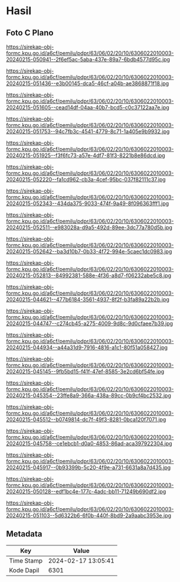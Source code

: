 # Hasil

## Foto C Plano

https://sirekap-obj-formc.kpu.go.id/a6cf/pemilu/pdpr/63/06/02/20/10/6306022010003-20240215-050941--2f6ef5ac-5aba-437e-89a7-6bdb4577d95c.jpg

https://sirekap-obj-formc.kpu.go.id/a6cf/pemilu/pdpr/63/06/02/20/10/6306022010003-20240215-051436--e3b00145-dca5-46cf-a04b-ae3868871f18.jpg

https://sirekap-obj-formc.kpu.go.id/a6cf/pemilu/pdpr/63/06/02/20/10/6306022010003-20240215-051605--cead14df-04aa-40b7-bcd5-c0c37122aa7e.jpg

https://sirekap-obj-formc.kpu.go.id/a6cf/pemilu/pdpr/63/06/02/20/10/6306022010003-20240215-051753--94c7fb3c-4541-4779-8c71-1a405e9b9932.jpg

https://sirekap-obj-formc.kpu.go.id/a6cf/pemilu/pdpr/63/06/02/20/10/6306022010003-20240215-051925--f3f6fc73-a57e-4df7-81f3-8221b8e86dcd.jpg

https://sirekap-obj-formc.kpu.go.id/a6cf/pemilu/pdpr/63/06/02/20/10/6306022010003-20240215-052220--fa1cd962-cb3a-4cef-95bc-037f82111c37.jpg

https://sirekap-obj-formc.kpu.go.id/a6cf/pemilu/pdpr/63/06/02/20/10/6306022010003-20240215-052343--434da375-9033-474f-9a49-8f096363fff1.jpg

https://sirekap-obj-formc.kpu.go.id/a6cf/pemilu/pdpr/63/06/02/20/10/6306022010003-20240215-052511--e983028a-d9a5-492d-89ee-3dc77a780d5b.jpg

https://sirekap-obj-formc.kpu.go.id/a6cf/pemilu/pdpr/63/06/02/20/10/6306022010003-20240215-052642--ba3d10b7-0b33-4f72-994e-5caec1dc0983.jpg

https://sirekap-obj-formc.kpu.go.id/a6cf/pemilu/pdpr/63/06/02/20/10/6306022010003-20240215-052813--84992381-588e-4f36-a8d7-f06232abe5c8.jpg

https://sirekap-obj-formc.kpu.go.id/a6cf/pemilu/pdpr/63/06/02/20/10/6306022010003-20240215-044621--477b6184-3561-4937-8f2f-b3fa89a22b2b.jpg

https://sirekap-obj-formc.kpu.go.id/a6cf/pemilu/pdpr/63/06/02/20/10/6306022010003-20240215-044747--c274cb45-a275-4009-9d8c-9d0cfaee7b39.jpg

https://sirekap-obj-formc.kpu.go.id/a6cf/pemilu/pdpr/63/06/02/20/10/6306022010003-20240215-044934--a44a31d9-7916-4816-a1c1-80f51a058427.jpg

https://sirekap-obj-formc.kpu.go.id/a6cf/pemilu/pdpr/63/06/02/20/10/6306022010003-20240215-045145--9fb5bd15-f41f-47ef-8585-3e2cd6bf54fe.jpg

https://sirekap-obj-formc.kpu.go.id/a6cf/pemilu/pdpr/63/06/02/20/10/6306022010003-20240215-045354--23ffe8a9-366a-438a-89cc-0b9cf4bc2532.jpg

https://sirekap-obj-formc.kpu.go.id/a6cf/pemilu/pdpr/63/06/02/20/10/6306022010003-20240215-045512--b0749814-dc7f-49f3-8281-0bca120f7071.jpg

https://sirekap-obj-formc.kpu.go.id/a6cf/pemilu/pdpr/63/06/02/20/10/6306022010003-20240215-045758--ce1ebcb1-d0a0-4853-86ad-aca397922304.jpg

https://sirekap-obj-formc.kpu.go.id/a6cf/pemilu/pdpr/63/06/02/20/10/6306022010003-20240215-045917--0b93399b-5c20-4f9e-a731-6631a8a7d435.jpg

https://sirekap-obj-formc.kpu.go.id/a6cf/pemilu/pdpr/63/06/02/20/10/6306022010003-20240215-050128--edf1bc4e-177c-4adc-bb11-71249b690df2.jpg

https://sirekap-obj-formc.kpu.go.id/a6cf/pemilu/pdpr/63/06/02/20/10/6306022010003-20240215-051103--5d6322b6-6f0b-440f-8bd9-2a9aabc3953e.jpg


## Metadata

| Key        | Value               |
| ---------- | ------------------- |
| Time Stamp | 2024-02-17 13:05:41 |
| Kode Dapil | 6301                |



